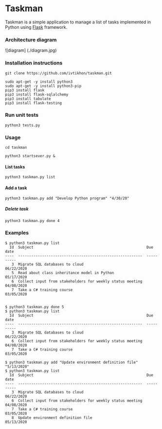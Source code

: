 # Taskman

Taskman is a simple application to manage a list of tasks implemented in Python using [Flask](https://palletsprojects.com/p/flask/) framework. 

### Architecture diagram
![diagram] (./diagram.jpg)

### Installation instructions

```
git clone https://github.com/ivtikhon/taskman.git

sudo apt-get -y install python3
sudo apt-get -y install python3-pip
pip3 install flask
pip3 install flask-sqlalchemy
pip3 install tabulate
pip3 install flask-testing
```
### Run unit tests
```
python3 tests.py
```

### Usage
```
cd taskman

python3 startsever.py &
```
#### List tasks
```
python3 taskman.py list
```
#### Add a task
```
python3 taskman.py add "Develop Python program" "4/30/20"
```
##### Delete task
```
python3 taskman.py done 4
```

### Examples
```
$ python3 taskman.py list
  Id  Subject                                                    Due date
----  ---------------------------------------------------------  ----------
   3  Migrate SQL databases to cloud                             06/22/2020
   5  Read about class inheritance model in Python               05/17/2020
   6  Collect input from stakeholders for weekly status meeting  04/08/2020
   7  Take a C# training course                                  03/05/2020


$ python3 taskman.py done 5
$ python3 taskman.py list
  Id  Subject                                                    Due date
----  ---------------------------------------------------------  ----------
   3  Migrate SQL databases to cloud                             06/22/2020
   6  Collect input from stakeholders for weekly status meeting  04/08/2020
   7  Take a C# training course                                  03/05/2020

$ python3 taskman.py add "Update environment definition file" "5/13/2020"
$ python3 taskman.py list
  Id  Subject                                                    Due date
----  ---------------------------------------------------------  ----------
   3  Migrate SQL databases to cloud                             06/22/2020
   6  Collect input from stakeholders for weekly status meeting  04/08/2020
   7  Take a C# training course                                  03/05/2020
   8  Update environment definition file                         05/13/2020

```
